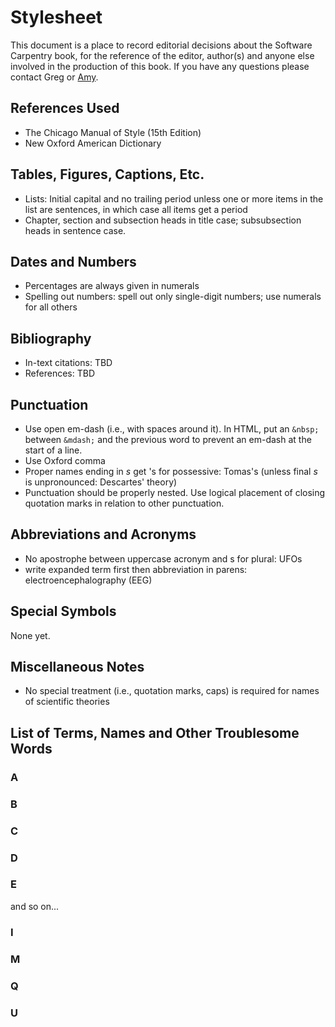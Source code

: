 Stylesheet
==========

This document is a place to record editorial decisions about the
Software Carpentry book, for the reference of the editor, author(s) and
anyone else involved in the production of this book. If you have any
questions please contact Greg or [Amy](mailto:amy@amyrbrown.ca).

References Used
---------------

-   The Chicago Manual of Style (15th Edition)
-   New Oxford American Dictionary

Tables, Figures, Captions, Etc.
-------------------------------

-   Lists: Initial capital and no trailing period unless one or more
    items in the list are sentences, in which case all items get a
    period
-   Chapter, section and subsection heads in title case; subsubsection
    heads in sentence case.

Dates and Numbers
-----------------

-   Percentages are always given in numerals
-   Spelling out numbers: spell out only single-digit numbers; use
    numerals for all others

Bibliography
------------

-   In-text citations: TBD
-   References: TBD

Punctuation
-----------

-   Use open em-dash (i.e., with spaces around it). In HTML, put an
    `&nbsp;` between `&mdash;` and the previous word to prevent an
    em-dash at the start of a line.
-   Use Oxford comma
-   Proper names ending in *s* get 's for possessive: Tomas's (unless
    final *s* is unpronounced: Descartes' theory)
-   Punctuation should be properly nested. Use logical placement of
    closing quotation marks in relation to other punctuation.

Abbreviations and Acronyms
--------------------------

-   No apostrophe between uppercase acronym and s for plural: UFOs
-   write expanded term first then abbreviation in parens:
    electroencephalography (EEG)

Special Symbols
---------------

None yet.

Miscellaneous Notes
-------------------

-   No special treatment (i.e., quotation marks, caps) is required for
    names of scientific theories

List of Terms, Names and Other Troublesome Words
------------------------------------------------

### A

### B

### C

### D

### E

and so on...

### I

### M

### Q

### U
